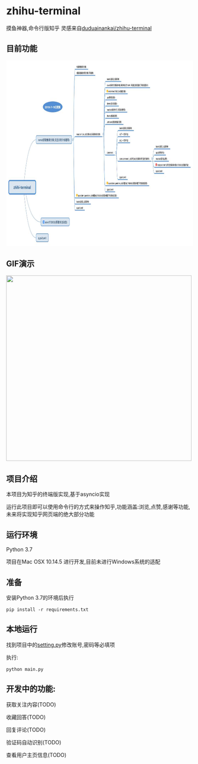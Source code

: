 # zhihu-terminal
摸鱼神器,命令行版知乎
灵感来自[duduainankai/zhihu-terminal](https://github.com/duduainankai/zhihu-terminal)

## 目前功能
<img width="800" height="500" src="/static/zhihu-terminal.jpg"/>


## GIF演示
<img width="500" height="500" src="/static/show1.gif"/>


## 项目介绍
本项目为知乎的终端版实现,基于asyncio实现

运行此项目即可以使用命令行的方式来操作知乎,功能涵盖:浏览,点赞,感谢等功能,未来将实现知乎网页端的绝大部分功能

## 运行环境
Python 3.7

项目在Mac OSX 10.14.5 进行开发,目前未进行Windows系统的适配

## 准备

安装Python 3.7的环境后执行
```
pip install -r requirements.txt
```

## 本地运行

找到项目中的[setting.py](/setting.py)修改账号,密码等必填项

执行:

```
python main.py
```

## 开发中的功能:

获取关注内容(TODO)

收藏回答(TODO)

回复评论(TODO)

验证码自动识别(TODO)

查看用户主页信息(TODO)
